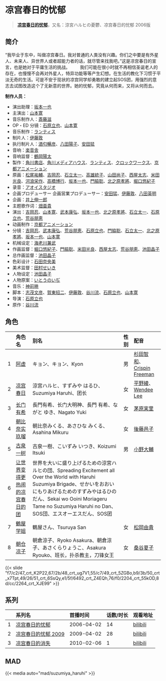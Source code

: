 # 凉宫春日的忧郁


> <u>**[凉宫春日的忧郁](https://bgm.tv/subject/485)**</u>，又名：涼宮ハルヒの憂鬱、凉宫春日的忧郁 2006版

## 简介

“我毕业于东中，叫做凉宫春日。我对普通的人类没有兴趣。你们之中要是有外星人、未来人、异世界人或者超能力者的话，就尽管来找我吧。”这是凉宫春日的宣言，也是她对于平庸生活的挑战。
　　我们可能在很小时就不再相信圣诞老人的存在，也慢慢不会再对外星人，特异功能等等产生幻想。在生活的教化下习惯于平淡无奇的生活。可是不安于现状的凉宫同学却勇敢的建立起SOS团，用强烈的意志去试图改造这个了无新意的世界。她的忧郁，究竟从何而来，又将从何而去。

**制作人员：**
- 演出助理：[坂本一也](https://bgm.tv/person/3419)
- 主演出：[山本寛](https://bgm.tv/person/2027)
- 音乐制作人：[斎藤滋](https://bgm.tv/person/2030)
- OP・ED 分镜：[石原立也](https://bgm.tv/person/1913)、[山本寛](https://bgm.tv/person/2027)
- 音乐制作：[ランティス](https://bgm.tv/person/57)
- 制片人：[伊藤敦](https://bgm.tv/person/666)
- 执行制片人：[酒匂暢彦](https://bgm.tv/person/3597)、[八田陽子](https://bgm.tv/person/2229)、[安田猛](https://bgm.tv/person/710)
- 音响：[楽音舎](https://bgm.tv/person/6132)
- 音响监督：[鶴岡陽太](https://bgm.tv/person/29)
- 製作：[角川書店](https://bgm.tv/person/518)、[角川メディアハウス](https://bgm.tv/person/3699)、[ランティス](https://bgm.tv/person/57)、[クロックワークス](https://bgm.tv/person/1492)、[京都アニメーション](https://bgm.tv/person/2481)
- 原画：[松尾祐輔](https://bgm.tv/person/8178)、[吉岡忍](https://bgm.tv/person/7379)、[石立太一](https://bgm.tv/person/11258)、[高雄統子](https://bgm.tv/person/5828)、[山田尚子](https://bgm.tv/person/3687)、[西屋太志](https://bgm.tv/person/3416)、[米田光良](https://bgm.tv/person/12690)、[河浪栄作](https://bgm.tv/person/12656)、[高橋博行](https://bgm.tv/person/3414)、[坂本一也](https://bgm.tv/person/3419)、[門脇聡](https://bgm.tv/person/3809)、[北之原孝將](https://bgm.tv/person/12660)、[堀口悠紀子](https://bgm.tv/person/3288)
- 录音：[アオイスタジオ](https://bgm.tv/person/32105)
- 企画プロデューサー  企画営業プロデューサー：[安田猛](https://bgm.tv/person/710)、[伊藤敦](https://bgm.tv/person/666)、[八田英明](https://bgm.tv/person/32621)
- 企画：[井上伸一郎](https://bgm.tv/person/2960)
- 主题歌作词：[畑亜貴](https://bgm.tv/person/7329)
- 演出：[吉岡忍](https://bgm.tv/person/7379)、[山本寛](https://bgm.tv/person/2027)、[武本康弘](https://bgm.tv/person/669)、[坂本一也](https://bgm.tv/person/3419)、[北之原孝將](https://bgm.tv/person/12660)、[石立太一](https://bgm.tv/person/11258)、[石原立也](https://bgm.tv/person/1913)、[荒谷朋恵](https://bgm.tv/person/1917)
- 动画制作：[京都アニメーション](https://bgm.tv/person/2481)
- 分镜：[吉岡忍](https://bgm.tv/person/7379)、[武本康弘](https://bgm.tv/person/669)、[荒谷朋恵](https://bgm.tv/person/1917)、[石原立也](https://bgm.tv/person/1913)、[門脇聡](https://bgm.tv/person/3809)、[石立太一](https://bgm.tv/person/11258)、[北之原孝將](https://bgm.tv/person/12660)、[坂本一也](https://bgm.tv/person/3419)、[山本寛](https://bgm.tv/person/2027)
- 机械设定：[海老川兼武](https://bgm.tv/person/9236)
- 作画监督：[堀口悠紀子](https://bgm.tv/person/3288)、[門脇聡](https://bgm.tv/person/3809)、[米田光良](https://bgm.tv/person/12690)、[西屋太志](https://bgm.tv/person/3416)、[荒谷朋恵](https://bgm.tv/person/1917)、[池田晶子](https://bgm.tv/person/2032)
- 总作画监督：[池田晶子](https://bgm.tv/person/2032)
- 色彩设计：[石田奈央美](https://bgm.tv/person/2033)
- 美术监督：[田村せいき](https://bgm.tv/person/6772)
- 人物设定：[池田晶子](https://bgm.tv/person/2032)
- 人物原案：[いとうのいぢ](https://bgm.tv/person/2031)
- 音乐：[神前暁](https://bgm.tv/person/3287)
- 脚本：[志茂文彦](https://bgm.tv/person/63)、[賀東招二](https://bgm.tv/person/60)、[伊藤敦](https://bgm.tv/person/666)、[谷川流](https://bgm.tv/person/2026)、[石原立也](https://bgm.tv/person/1913)、[山本寛](https://bgm.tv/person/2027)
- 导演：[石原立也](https://bgm.tv/person/1913)
- 原作：[谷川流](https://bgm.tv/person/2026)

## 角色

|     |   角色名   |   别名  | 性别 |  配音  |
|:--- |:------  |:----      |:---  |:--   |
| 1 | [阿虚](https://bgm.tv/character/47) | キョン、キョン、Kyon | 男 | [杉田智和](https://bgm.tv/person/4513)、[Crispin Freeman](https://bgm.tv/person/25896) |
| 2 | [凉宫春日](https://bgm.tv/character/48) | 涼宮ハルヒ、すずみや はるひ、Suzumiya Haruhi、团长 | 女 | [平野綾](https://bgm.tv/person/4158)、[Wendee Lee](https://bgm.tv/person/35445) |
| 3 | [长门有希](https://bgm.tv/character/49) | 長門有希、长门大明神、長門 有希、ながと ゆき、Nagato Yuki | 女 | [茅原実里](https://bgm.tv/person/4421) |
| 4 | [朝比奈实玖瑠](https://bgm.tv/character/50) | 朝比奈みくる、あさひな みくる、Asahina Mikuru | 女 | [後藤邑子](https://bgm.tv/person/4514) |
| 5 | [古泉一树](https://bgm.tv/character/51) | 古泉一樹、こいずみ いつき、Koizumi Itsuki | 男 | [小野大輔](https://bgm.tv/person/4456) |
| 6 | [让世界变得更热闹的凉宫春日的团](https://bgm.tv/character/6492) | 世界を大いに盛り上げるための涼宮ハルヒの団、Spreading Excitement all Over the World with Haruhi Suzumiya Brigade、せかいをおおいにもりあげるためのすずみやはるひのだん、Sekai wo Ooini Moriageru Tame no Suzumiya Haruhi no Dan、SOS団、エスオーエスだん、SOS团 |  |  |
| 7 | [鶴屋学姐](https://bgm.tv/character/2204) | 鶴屋さん、Tsuruya San | 女 | [松岡由貴](https://bgm.tv/person/3968) |
| 8 | [朝仓凉子](https://bgm.tv/character/2264) | 朝倉涼子、Ryoko Asakura、朝倉涼子、あさくらりょうこ、Asakura Ryouko、班长，扑杀教主，刀锋女王 | 女 | [桑谷夏子](https://bgm.tv/person/4168) |

{{< slide "f7/c2/47_crt_K2P22,67/2b/48_crt_ug7V1,55/c7/49_crt_5ZGBo,b9/3b/50_crt_x7Tpt,49/26/51_crt_6SsQy,e1/5f/6492_crt_Z4EQh,76/f0/2204_crt_55kOD,8d/cc/2264_crt_XJE99" >}}

## 系列

|     |   系列名   |   首播时间  | 话数/时长  | 观看地址 |
|:---  |:------    |:----      |:---       |:---  |
| 1 |[凉宫春日的忧郁](https://bgm.tv/subject/485)| 2006-04-02 | 14 | [bilibili](https://www.bilibili.com/bangumi/play/ep18901)  |
| 2 |[凉宫春日的忧郁 2009](https://bgm.tv/subject/1606)| 2009-04-02 | 28 | [bilibili](https://www.bilibili.com/bangumi/play/ss1057)  |
| 3 |[凉宫春日的消失](https://bgm.tv/subject/3375)| 2010-02-06 | 1 | [bilibili](https://www.bilibili.com/bangumi/play/ss2809)  |


## MAD

{{< media  auto="mad/suzumiya_haruhi"  >}}
